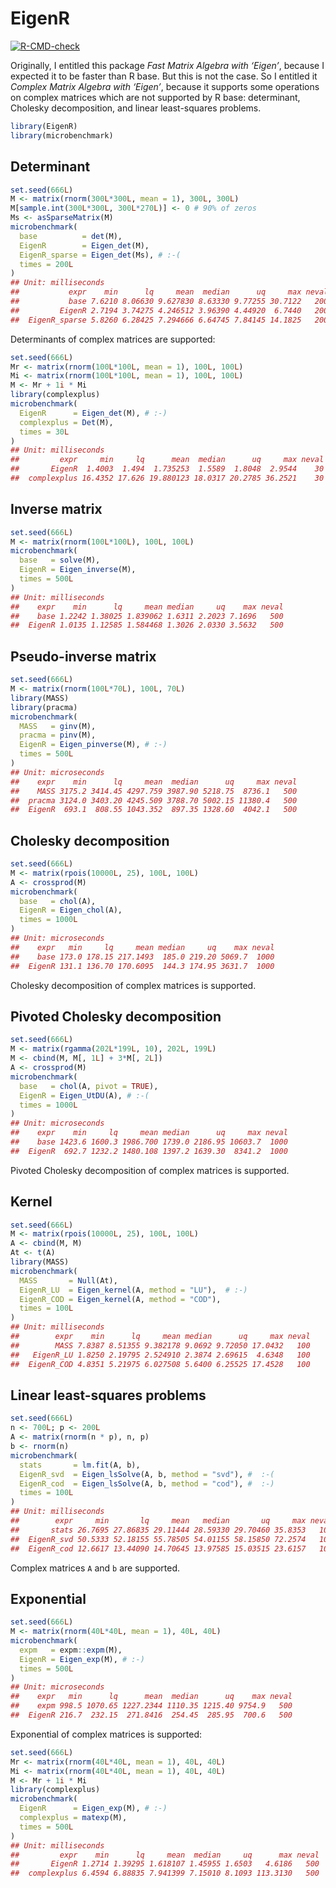 EigenR
================

<!-- badges: start -->

[![R-CMD-check](https://github.com/stla/EigenR/workflows/R-CMD-check/badge.svg)](https://github.com/stla/EigenR/actions)
<!-- badges: end -->

Originally, I entitled this package *Fast Matrix Algebra with ‘Eigen’*,
because I expected it to be faster than R base. But this is not the
case. So I entitled it *Complex Matrix Algebra with ‘Eigen’*, because it
supports some operations on complex matrices which are not supported by
R base: determinant, Cholesky decomposition, and linear least-squares
problems.

``` r
library(EigenR)
library(microbenchmark)
```

## Determinant

``` r
set.seed(666L)
M <- matrix(rnorm(300L*300L, mean = 1), 300L, 300L)
M[sample.int(300L*300L, 300L*270L)] <- 0 # 90% of zeros
Ms <- asSparseMatrix(M)
microbenchmark(
  base          = det(M),
  EigenR        = Eigen_det(M),
  EigenR_sparse = Eigen_det(Ms), # :-(
  times = 200L
)
## Unit: milliseconds
##           expr    min      lq     mean  median      uq     max neval
##           base 7.6210 8.06630 9.627830 8.63330 9.77255 30.7122   200
##         EigenR 2.7194 3.74275 4.246512 3.96390 4.44920  6.7440   200
##  EigenR_sparse 5.8260 6.28425 7.294666 6.64745 7.84145 14.1825   200
```

Determinants of complex matrices are supported:

``` r
set.seed(666L)
Mr <- matrix(rnorm(100L*100L, mean = 1), 100L, 100L)
Mi <- matrix(rnorm(100L*100L, mean = 1), 100L, 100L)
M <- Mr + 1i * Mi
library(complexplus)
microbenchmark(
  EigenR      = Eigen_det(M), # :-)
  complexplus = Det(M), 
  times = 30L
)
## Unit: milliseconds
##         expr     min     lq      mean  median      uq     max neval
##       EigenR  1.4003  1.494  1.735253  1.5589  1.8048  2.9544    30
##  complexplus 16.4352 17.626 19.880123 18.0317 20.2785 36.2521    30
```

## Inverse matrix

``` r
set.seed(666L)
M <- matrix(rnorm(100L*100L), 100L, 100L)
microbenchmark(
  base   = solve(M),
  EigenR = Eigen_inverse(M), 
  times = 500L
)
## Unit: milliseconds
##    expr    min      lq     mean median     uq    max neval
##    base 1.2242 1.38025 1.839062 1.6311 2.2023 7.1696   500
##  EigenR 1.0135 1.12585 1.584468 1.3026 2.0330 3.5632   500
```

## Pseudo-inverse matrix

``` r
set.seed(666L)
M <- matrix(rnorm(100L*70L), 100L, 70L)
library(MASS)
library(pracma)
microbenchmark(
  MASS   = ginv(M),
  pracma = pinv(M),
  EigenR = Eigen_pinverse(M), # :-)
  times = 500L
)
## Unit: microseconds
##    expr    min      lq     mean  median      uq     max neval
##    MASS 3175.2 3414.45 4297.759 3987.90 5218.75  8736.1   500
##  pracma 3124.0 3403.20 4245.509 3788.70 5002.15 11380.4   500
##  EigenR  693.1  808.55 1043.352  897.35 1328.60  4042.1   500
```

## Cholesky decomposition

``` r
set.seed(666L)
M <- matrix(rpois(10000L, 25), 100L, 100L)
A <- crossprod(M)
microbenchmark(
  base   = chol(A),
  EigenR = Eigen_chol(A), 
  times = 1000L
)
## Unit: microseconds
##    expr   min     lq     mean median     uq    max neval
##    base 173.0 178.15 217.1493  185.0 219.20 5069.7  1000
##  EigenR 131.1 136.70 170.6095  144.3 174.95 3631.7  1000
```

Cholesky decomposition of complex matrices is supported.

## Pivoted Cholesky decomposition

``` r
set.seed(666L)
M <- matrix(rgamma(202L*199L, 10), 202L, 199L)
M <- cbind(M, M[, 1L] + 3*M[, 2L])
A <- crossprod(M)
microbenchmark(
  base   = chol(A, pivot = TRUE),
  EigenR = Eigen_UtDU(A), # :-(
  times = 1000L
)
## Unit: microseconds
##    expr    min     lq     mean median      uq     max neval
##    base 1423.6 1600.3 1986.700 1739.0 2186.95 10603.7  1000
##  EigenR  692.7 1232.2 1480.108 1397.2 1639.30  8341.2  1000
```

Pivoted Cholesky decomposition of complex matrices is supported.

## Kernel

``` r
set.seed(666L)
M <- matrix(rpois(10000L, 25), 100L, 100L)
A <- cbind(M, M)
At <- t(A)
library(MASS)
microbenchmark(
  MASS       = Null(At),
  EigenR_LU  = Eigen_kernel(A, method = "LU"),  # :-)
  EigenR_COD = Eigen_kernel(A, method = "COD"), 
  times = 100L
)
## Unit: milliseconds
##        expr    min      lq     mean median      uq     max neval
##        MASS 7.8387 8.51355 9.382178 9.0692 9.72050 17.0432   100
##   EigenR_LU 1.8250 2.19795 2.524910 2.3874 2.69615  4.6348   100
##  EigenR_COD 4.8351 5.21975 6.027508 5.6400 6.25525 17.4528   100
```

## Linear least-squares problems

``` r
set.seed(666L)
n <- 700L; p <- 200L
A <- matrix(rnorm(n * p), n, p)
b <- rnorm(n)
microbenchmark(
  stats       = lm.fit(A, b),
  EigenR_svd  = Eigen_lsSolve(A, b, method = "svd"), #  :-(
  EigenR_cod  = Eigen_lsSolve(A, b, method = "cod"), #  :-)
  times = 100L
)
## Unit: milliseconds
##        expr     min       lq     mean   median       uq     max neval
##       stats 26.7695 27.86835 29.11444 28.59330 29.70460 35.8353   100
##  EigenR_svd 50.5333 52.18155 55.78505 54.01155 58.15850 72.2574   100
##  EigenR_cod 12.6617 13.44090 14.70645 13.97585 15.03515 23.6157   100
```

Complex matrices `A` and `b` are supported.

## Exponential

``` r
set.seed(666L)
M <- matrix(rnorm(40L*40L, mean = 1), 40L, 40L)
microbenchmark(
  expm   = expm::expm(M),
  EigenR = Eigen_exp(M), # :-)
  times = 500L
)
## Unit: microseconds
##    expr   min      lq      mean  median      uq    max neval
##    expm 998.5 1070.65 1227.2344 1110.35 1215.40 9754.9   500
##  EigenR 216.7  232.15  271.8416  254.45  285.95  700.6   500
```

Exponential of complex matrices is supported:

``` r
set.seed(666L)
Mr <- matrix(rnorm(40L*40L, mean = 1), 40L, 40L)
Mi <- matrix(rnorm(40L*40L, mean = 1), 40L, 40L)
M <- Mr + 1i * Mi
library(complexplus)
microbenchmark(
  EigenR      = Eigen_exp(M), # :-)
  complexplus = matexp(M), 
  times = 500L
)
## Unit: milliseconds
##         expr    min      lq     mean  median     uq      max neval
##       EigenR 1.2714 1.39295 1.618107 1.45955 1.6503   4.6186   500
##  complexplus 6.4594 6.88835 7.941399 7.15010 8.1093 113.3130   500
```
